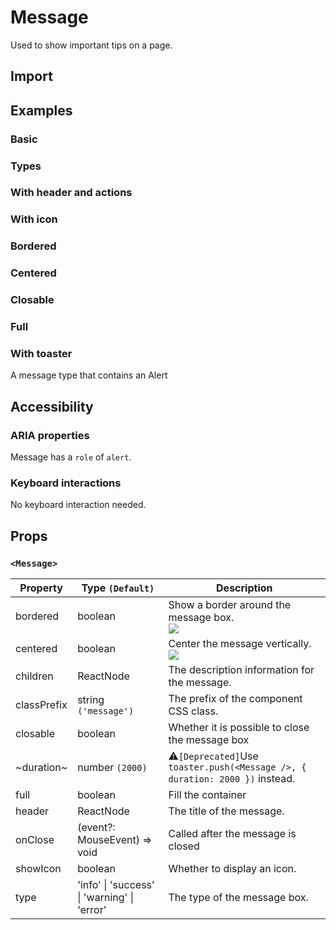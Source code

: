 # Message

Used to show important tips on a page.

## Import

<!--{include:<import-guide>}-->

## Examples

### Basic

<!--{include:`basic.md`}-->

### Types

<!--{include:`types.md`}-->

### With header and actions

<!--{include:`header.md`}-->

### With icon

<!--{include:`icons.md`}-->

### Bordered

<!--{include:`bordered.md`}-->

### Centered

<!--{include:`centered.md`}-->

### Closable

<!--{include:`close.md`}-->

### Full

<!--{include:`full.md`}-->

### With toaster

A message type that contains an Alert

<!--{include:`with-toaster.md`}-->

## Accessibility

### ARIA properties

Message has a `role` of `alert`.

### Keyboard interactions

No keyboard interaction needed.

## Props

### `<Message>`

| Property    | Type `(Default)`                                        | Description                                                                  |
| ----------- | ------------------------------------------------------- | ---------------------------------------------------------------------------- |
| bordered    | boolean                                                 | Show a border around the message box.<br/>![][5.53.0]                        |
| centered    | boolean                                                 | Center the message vertically.<br/>![][5.53.0]                               |
| children    | ReactNode                                               | The description information for the message.                                 |
| classPrefix | string `('message')`                                    | The prefix of the component CSS class.                                       |
| closable    | boolean                                                 | Whether it is possible to close the message box                              |
| ~duration~  | number `(2000)`                                         | ⚠️`[Deprecated]`Use `toaster.push(<Message />, { duration: 2000 })` instead. |
| full        | boolean                                                 | Fill the container                                                           |
| header      | ReactNode                                               | The title of the message.                                                    |
| onClose     | (event?: MouseEvent) => void                            | Called after the message is closed                                           |
| showIcon    | boolean                                                 | Whether to display an icon.                                                  |
| type        | 'info' &#124; 'success' &#124; 'warning' &#124; 'error' | The type of the message box.                                                 |

[5.53.0]: https://img.shields.io/badge/>=-v5.53.0-blue
